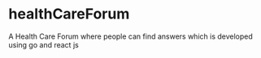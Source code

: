 # healthCareForum
A Health Care Forum where people can find answers which is developed using go and react js
